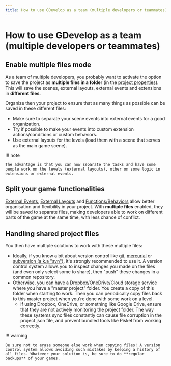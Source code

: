 ```yaml
---
title: How to use GDevelop as a team (multiple developers or teammates)
---
```

# How to use GDevelop as a team (multiple developers or teammates)

## Enable multiple files mode

As a team of multiple developers, you probably want to activate the option to save the project as **multiple files in a folder** (in the [project properties](/gdevelop5/interface/project-manager/properties)). This will save the scenes, external layouts, external events and extensions in **different files**.

Organize then your project to ensure that as many things as possible can be saved in these different files:

* Make sure to separate your scene events into external events for a good organization.
* Try if possible to make your events into custom extension actions/conditions or custom behaviors.
* Use external layouts for the levels (load them with a scene that serves as the main game scene).

!!! note

    The advantage is that you can now separate the tasks and have some people work on the levels (external layouts), other on some logic in extensions or external events.

## Split your game functionalities

[External Events](/gdevelop/documentation/manual/link_events), [External Layouts](/gdevelop/documentation/manual/external_layouts) and [Functions/Behaviors](/gdevelop5/extensions/create) allow better organisation and flexibility in your project. With **multiple files** enabled, they will be saved to separate files, making developers able to work on different parts of the game at the same time, with less chance of conflict.

## Handling shared project files

You then have multiple solutions to work with these multiple files:

* Ideally, if you know a bit about version control like [git](https://git-scm.com/), [mercurial](https://www.mercurial-scm.org/) or [subversion (a.k.a "svn")](https://subversion.apache.org/), it's strongly recommended to use it. A version control system allows you to inspect changes you made on the files (and even only select some to share), then "push" these changes in a common repository.
* Otherwise, you can have a Dropbox/OneDrive/Cloud storage service where you have a "master project" folder. You create a copy of this folder when starting to work. Then you can periodically copy files back to this master project when you're done with some work on a level.
   * If using Dropbox, OneDrive, or something like Google Drive, ensure that they are not actively monitoring the project folder. The way these systems sync files constantly can cause file corruption in the project json file, and prevent bundled tools like Piskel from working correctly.


!!! warning

    Be sure not to erase someone else work when copying files! A version control system allows avoiding such mistakes by keeping a history of all files. Whatever your solution is, be sure to do **regular backups** of your games.